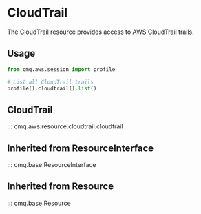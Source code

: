 # CloudTrail

The CloudTrail resource provides access to AWS CloudTrail trails.

## Usage

```python
from cmq.aws.session import profile

# List all CloudTrail trails
profile().cloudtrail().list()
```

## CloudTrail
::: cmq.aws.resource.cloudtrail.cloudtrail

## Inherited from ResourceInterface
::: cmq.base.ResourceInterface
## Inherited from Resource
::: cmq.base.Resource